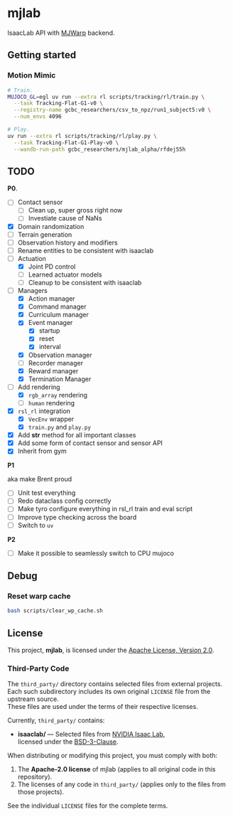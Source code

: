 # mjlab

IsaacLab API with [MJWarp](https://github.com/google-deepmind/mujoco_warp) backend.

## Getting started

### Motion Mimic

```bash
# Train.
MUJOCO_GL=egl uv run --extra rl scripts/tracking/rl/train.py \
  --task Tracking-Flat-G1-v0 \
  --registry-name gcbc_researchers/csv_to_npz/run1_subject5:v0 \
  --num_envs 4096
```

```bash
# Play.
uv run --extra rl scripts/tracking/rl/play.py \
  --task Tracking-Flat-G1-Play-v0 \
  --wandb-run-path gcbc_researchers/mjlab_alpha/rfdej55h
```

## TODO

**P0**.

- [ ] Contact sensor
  - [ ] Clean up, super gross right now
  - [ ] Investiate cause of NaNs
- [x] Domain randomization
- [ ] Terrain generation
- [ ] Observation history and modifiers
- [ ] Rename entities to be consistent with isaaclab
- [ ] Actuation
  - [x] Joint PD control
  - [ ] Learned actuator models
  - [ ] Cleanup to be consistent with isaaclab
- [ ] Managers
  - [x] Action manager
  - [x] Command manager
  - [x] Curriculum manager
  - [x] Event manager
    - [x] startup
    - [x] reset
    - [x] interval
  - [x] Observation manager
  - [ ] Recorder manager
  - [x] Reward manager
  - [x] Termination Manager
- [ ] Add rendering
  - [x] `rgb_array` rendering
  - [ ] `human` rendering
- [x] `rsl_rl` integration
  - [x] `VecEnv` wrapper
  - [x] `train.py` and `play.py`
- [x] Add __str__ method for all important classes
- [x] Add some form of contact sensor and sensor API
- [x] Inherit from gym

**P1**

aka make Brent proud

- [ ] Unit test everything
- [ ] Redo dataclass config correctly
- [ ] Make tyro configure everything in rsl_rl train and eval script
- [ ] Improve type checking across the board
- [ ] Switch to `uv`

**P2**

- [ ] Make it possible to seamlessly switch to CPU mujoco

## Debug

### Reset warp cache

```bash
bash scripts/clear_wp_cache.sh
```

## License

This project, **mjlab**, is licensed under the [Apache License, Version 2.0](LICENSE).

### Third-Party Code

The `third_party/` directory contains selected files from external projects.  
Each such subdirectory includes its own original `LICENSE` file from the upstream source.  
These files are used under the terms of their respective licenses.

Currently, `third_party/` contains:

- **isaaclab/** — Selected files from [NVIDIA Isaac Lab](https://github.com/isaac-sim/IsaacLab),  
  licensed under the [BSD-3-Clause](src/mjlab/third_party/isaaclab/LICENSE).

When distributing or modifying this project, you must comply with both:

1. The **Apache-2.0 license** of mjlab (applies to all original code in this repository).
2. The licenses of any code in `third_party/` (applies only to the files from those projects).

See the individual `LICENSE` files for the complete terms.
